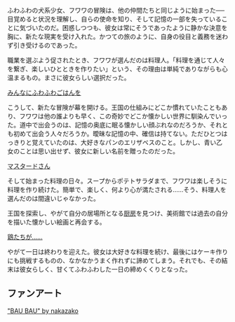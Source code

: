 <!-- title: フワワ・アビスガード -->
<!-- status: 生存 -->

ふわふわの犬系少女、フワワの冒険は、他の仲間たちと同じように始まった──目覚めると状況を理解し、自らの使命を知り、そして記憶の一部を失っていることに気づいたのだ。困惑しつつも、彼女は常にそうであったように静かな決意を胸に、新たな現実を受け入れた。かつての旅のように、自身の役目と義務を迷わず引き受けるのであった。

職業を選ぶよう促されたとき、フワワが選んだのは料理人。「料理を通じて人々を繋ぎ、楽しいひとときを作りたい」という、その理由は単純でありながらも心温まるもの。まさに彼女らしい選択だった。

[みんなにふわふわごはんを](#embed:https://www.youtube.com/live/-zBlbI-EuCw?si=nzN8c0Pw0-r-m8IK&t=1696)

こうして、新たな冒険が幕を開ける。王国の仕組みにどこか慣れていたこともあり、フワワは他の誰よりも早く、この奇妙でどこか懐かしい世界に馴染んでいった。道中で出会うのは、記憶の奥底に眠る懐かしい顔ぶれなのだろうか、それとも初めて出会う人々だろうか。曖昧な記憶の中、確信は持てない。ただひとつはっきりと覚えていたのは、大好きなパンのエリザベスのこと。しかし、青い乙女のことは思い出せず、彼女に新しい名前を贈ったのだった。

[マスタードさん](#embed:https://www.youtube.com/watch?v=-zBlbI-EuCw&t=3399s)

そして始まった料理の日々。スープからポテトサラダまで、フワワは楽しそうに料理を作り続けた。簡単で、楽しく、何より心が満たされる……そう、料理人を選んだのは間違いじゃなかった。

王国を探索し、やがて自分の居場所となる[厨房](https://www.youtube.com/watch?v=-zBlbI-EuCw&t=8953s)を見つけ、美術館では過去の自分を描いた懐かしい絵画と再会する。

[鶏たちが……](#embed:https://www.youtube.com/live/-zBlbI-EuCw?si=EsVMxO7nW5FLNBdj&t=9049)

やがて一日は終わりを迎えた。彼女は大好きな料理を続け、最後にはケーキ作りにも挑戦するものの、なかなかうまく作れずに諦めてしまう。それでも、その結末は彼女らしく、甘くてふわふわした一日の締めくくりとなった。

## ファンアート

["BAU BAU" by nakazako](https://x.com/_nakazako/status/1900696188736991264)

<!-- mococo -->